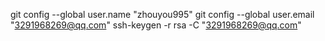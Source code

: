 git config --global user.name "zhouyou995"
git config --global  user.email "3291968269@qq.com"
ssh-keygen -r rsa -C "3291968269@qq.com"  
    
